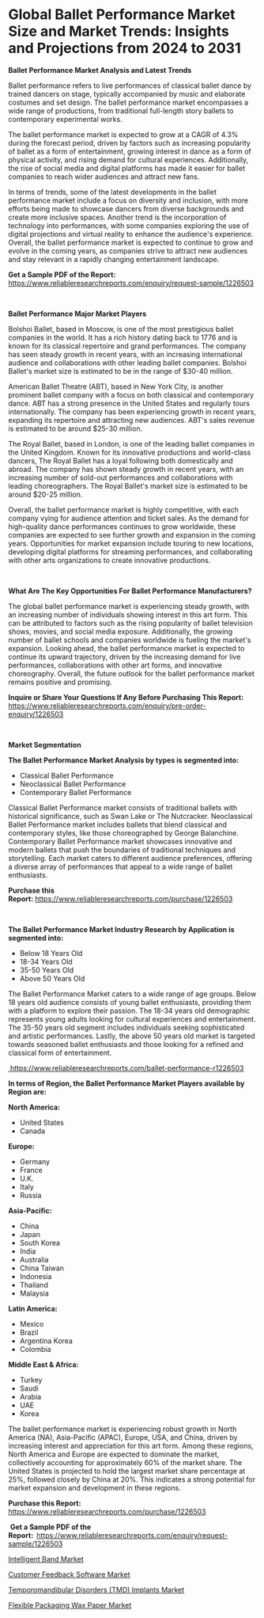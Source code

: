 <p><h1>Global Ballet Performance Market Size and Market Trends: Insights and Projections from 2024 to 2031</h1></p><p><strong>Ballet Performance Market Analysis and Latest Trends</strong></p>
<p><p>Ballet performance refers to live performances of classical ballet dance by trained dancers on stage, typically accompanied by music and elaborate costumes and set design. The ballet performance market encompasses a wide range of productions, from traditional full-length story ballets to contemporary experimental works.</p><p>The ballet performance market is expected to grow at a CAGR of 4.3% during the forecast period, driven by factors such as increasing popularity of ballet as a form of entertainment, growing interest in dance as a form of physical activity, and rising demand for cultural experiences. Additionally, the rise of social media and digital platforms has made it easier for ballet companies to reach wider audiences and attract new fans.</p><p>In terms of trends, some of the latest developments in the ballet performance market include a focus on diversity and inclusion, with more efforts being made to showcase dancers from diverse backgrounds and create more inclusive spaces. Another trend is the incorporation of technology into performances, with some companies exploring the use of digital projections and virtual reality to enhance the audience's experience. Overall, the ballet performance market is expected to continue to grow and evolve in the coming years, as companies strive to attract new audiences and stay relevant in a rapidly changing entertainment landscape.</p></p>
<p><strong>Get a Sample PDF of the Report:&nbsp;</strong> <a href="https://www.reliableresearchreports.com/enquiry/request-sample/1226503">https://www.reliableresearchreports.com/enquiry/request-sample/1226503</a></p>
<p>&nbsp;</p>
<p><strong>Ballet Performance Major Market Players</strong></p>
<p><p>Bolshoi Ballet, based in Moscow, is one of the most prestigious ballet companies in the world. It has a rich history dating back to 1776 and is known for its classical repertoire and grand performances. The company has seen steady growth in recent years, with an increasing international audience and collaborations with other leading ballet companies. Bolshoi Ballet's market size is estimated to be in the range of $30-40 million.</p><p>American Ballet Theatre (ABT), based in New York City, is another prominent ballet company with a focus on both classical and contemporary dance. ABT has a strong presence in the United States and regularly tours internationally. The company has been experiencing growth in recent years, expanding its repertoire and attracting new audiences. ABT's sales revenue is estimated to be around $25-30 million.</p><p>The Royal Ballet, based in London, is one of the leading ballet companies in the United Kingdom. Known for its innovative productions and world-class dancers, The Royal Ballet has a loyal following both domestically and abroad. The company has shown steady growth in recent years, with an increasing number of sold-out performances and collaborations with leading choreographers. The Royal Ballet's market size is estimated to be around $20-25 million.</p><p>Overall, the ballet performance market is highly competitive, with each company vying for audience attention and ticket sales. As the demand for high-quality dance performances continues to grow worldwide, these companies are expected to see further growth and expansion in the coming years. Opportunities for market expansion include touring to new locations, developing digital platforms for streaming performances, and collaborating with other arts organizations to create innovative productions.</p></p>
<p>&nbsp;</p>
<p><strong>What Are The Key Opportunities For Ballet Performance Manufacturers?</strong></p>
<p><p>The global ballet performance market is experiencing steady growth, with an increasing number of individuals showing interest in this art form. This can be attributed to factors such as the rising popularity of ballet television shows, movies, and social media exposure. Additionally, the growing number of ballet schools and companies worldwide is fueling the market's expansion. Looking ahead, the ballet performance market is expected to continue its upward trajectory, driven by the increasing demand for live performances, collaborations with other art forms, and innovative choreography. Overall, the future outlook for the ballet performance market remains positive and promising.</p></p>
<p><strong>Inquire or Share Your Questions If Any Before Purchasing This Report:</strong> <a href="https://www.reliableresearchreports.com/enquiry/pre-order-enquiry/1226503">https://www.reliableresearchreports.com/enquiry/pre-order-enquiry/1226503</a></p>
<p>&nbsp;</p>
<p><strong>Market Segmentation</strong></p>
<p><strong>The Ballet Performance Market Analysis by types is segmented into:</strong></p>
<p><ul><li>Classical Ballet Performance</li><li>Neoclassical Ballet Performance</li><li>Contemporary Ballet Performance</li></ul></p>
<p><p>Classical Ballet Performance market consists of traditional ballets with historical significance, such as Swan Lake or The Nutcracker. Neoclassical Ballet Performance market includes ballets that blend classical and contemporary styles, like those choreographed by George Balanchine. Contemporary Ballet Performance market showcases innovative and modern ballets that push the boundaries of traditional techniques and storytelling. Each market caters to different audience preferences, offering a diverse array of performances that appeal to a wide range of ballet enthusiasts.</p></p>
<p><strong>Purchase this Report:&nbsp;</strong><a href="https://www.reliableresearchreports.com/purchase/1226503">https://www.reliableresearchreports.com/purchase/1226503</a></p>
<p>&nbsp;</p>
<p><strong>The Ballet Performance Market Industry Research by Application is segmented into:</strong></p>
<p><ul><li>Below 18 Years Old</li><li>18-34 Years Old</li><li>35-50 Years Old</li><li>Above 50 Years Old</li></ul></p>
<p><p>The Ballet Performance Market caters to a wide range of age groups. Below 18 years old audience consists of young ballet enthusiasts, providing them with a platform to explore their passion. The 18-34 years old demographic represents young adults looking for cultural experiences and entertainment. The 35-50 years old segment includes individuals seeking sophisticated and artistic performances. Lastly, the above 50 years old market is targeted towards seasoned ballet enthusiasts and those looking for a refined and classical form of entertainment.</p></p>
<p><a href="https://www.reliableresearchreports.com/ballet-performance-r1226503">&nbsp;https://www.reliableresearchreports.com/ballet-performance-r1226503</a></p>
<p><strong>In terms of Region, the Ballet Performance Market Players available by Region are:</strong></p>
<p>
    <p> <strong> North America: </strong>
        <ul>
            <li>United States</li>
            <li>Canada</li>
        </ul>
        </p> 
    <p> <strong> Europe: </strong>
        <ul>
            <li>Germany</li>
            <li>France</li>
            <li>U.K.</li>
            <li>Italy</li>
            <li>Russia</li>
        </ul>
        </p> 
    <p> <strong> Asia-Pacific: </strong>
        <ul>
            <li>China</li>
            <li>Japan</li>
            <li>South Korea</li>
            <li>India</li>
            <li>Australia</li>
            <li>China Taiwan</li>
            <li>Indonesia</li>
            <li>Thailand</li>
            <li>Malaysia</li>
        </ul>
        </p> 
    <p> <strong> Latin America: </strong>
        <ul>
            <li>Mexico</li>
            <li>Brazil</li>
            <li>Argentina Korea</li>
            <li>Colombia</li>
        </ul>
        </p> 
    <p> <strong> Middle East & Africa: </strong>
        <ul>
            <li>Turkey</li>
            <li>Saudi</li>
            <li>Arabia</li>
            <li>UAE</li>
            <li>Korea</li>
        </ul>
    </p>
    </p>
<p><p>The ballet performance market is experiencing robust growth in North America (NA), Asia-Pacific (APAC), Europe, USA, and China, driven by increasing interest and appreciation for this art form. Among these regions, North America and Europe are expected to dominate the market, collectively accounting for approximately 60% of the market share. The United States is projected to hold the largest market share percentage at 25%, followed closely by China at 20%. This indicates a strong potential for market expansion and development in these regions.</p></p>
<p><strong>Purchase this Report: </strong><a href="https://www.reliableresearchreports.com/purchase/1226503">https://www.reliableresearchreports.com/purchase/1226503</a></p>
<p>&nbsp;<strong>Get a Sample PDF of the Report:&nbsp;&nbsp;</strong><a href="https://www.reliableresearchreports.com/enquiry/request-sample/1226503">https://www.reliableresearchreports.com/enquiry/request-sample/1226503</a></p>
<p><strong></strong></p>
<p><p><a href="https://issuu.com/reportprime-2/docs/intelligent-band-market-size-2030.pptx">Intelligent Band Market</a></p><p><a href="https://github.com/JameTravis/Market-Research-Report-List-5/blob/main/customer-feedback-software-market.md">Customer Feedback Software Market</a></p><p><a href="https://www.linkedin.com/pulse/temporomandibular-disorders-tmd-implants-market-research-6msee">Temporomandibular Disorders (TMD) Implants Market</a></p><p><a href="https://www.linkedin.com/pulse/flexible-packaging-wax-paper-market-size-2024-2031-global-89t4e?trackingId=VTXMgFsUjaTib%2Fi81e3NgQ%3D%3D">Flexible Packaging Wax Paper Market</a></p></p>